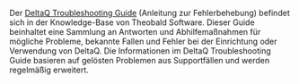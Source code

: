 Der [DeltaQ Troubleshooting Guide](https://kb.theobald-software.com/troubleshooting/deltaq-troubleshooting-guide) (Anleitung zur Fehlerbehebung) befindet sich in der Knowledge-Base von Theobald Software.
Dieser Guide beinhaltet eine Sammlung an Antworten und Abhilfemaßnahmen für mögliche Probleme, bekannte Fallen und Fehler bei der Einrichtung oder Verwendung von DeltaQ.
Die Informationen im DeltaQ Troubleshooting Guide basieren auf gelösten Problemen aus Supportfällen und werden regelmäßig erweitert.  
